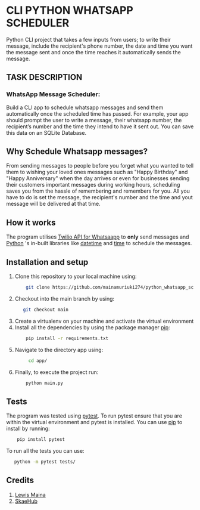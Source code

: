 # CLI PYTHON WHATSAPP SCHEDULER
Python CLI project that takes a few inputs from users; to write their message, include the recipient's phone number, the date and time you want the message sent and once the time reaches it automatically sends the message.

## TASK DESCRIPTION
### WhatsApp Message Scheduler:

Build a CLI app to schedule whatsapp messages and send them automatically once the scheduled time has passed. For example, your app should prompt the user to write a message, their whatsapp number, the recipient’s number and the time they intend to have it sent out. You can save this data on an SQLite Database.

## Why Schedule Whatsapp messages?
From sending messages to people before you forget what you wanted to tell them to wishing your loved ones messages such as "Happy Birthday" and "Happy Anniversary" when the day arrives or even for businesses sending their customers important messages during working hours, scheduling saves you from the hassle of remembering and remembers for you. All you have to do is set the message, the recipient's number and the time and yout message will be delivered at that time.

## How it works
The program utilises [Twilio API for Whatsaapp](https://www.twilio.com/docs/whatsapp/quickstart/python) to **only** send messages and [Python](https://www.python.org/) 's in-built libraries like [datetime](https://docs.python.org/3/library/datetime.html) and [time](https://docs.python.org/3/library/time.html) to schedule the messages. 

## Installation and setup

1. Clone this repository to your local machine using:
    ```bash
        git clone https://github.com/mainamuriuki274/python_whatsapp_scheduler.git
      ```
2. Checkout into the main branch by using:
    ```bash 
       git checkout main
      ```
3. Create a virtualenv on your machine and activate the virtual environment
4. Install all the dependencies by using the package manager [pip](https://pip.pypa.io/en/stable/):
    ```bash
        pip install -r requirements.txt 
     ``` 
5. Navigate to the directory app using:
   ```bash
        cd app/
      ```
 6. Finally, to execute the project run:
    ```bash
        python main.py
       ```
## Tests
The program was tested using [pytest](https://docs.pytest.org/en/6.2.x/). To run pytest ensure that you are within the virtual environment and pytest is installed. You can use [pip](https://pip.pypa.io/en/stable/) to install by running:
```bash 
    pip install pytest
   ```
 To run all the tests you can use:
 ```bash 
    python -m pytest tests/
   ```
## Credits 
1. [Lewis Maina](https://github.com/mainamuriuki274/)
2. [SkaeHub](https://skaehub.com/)
